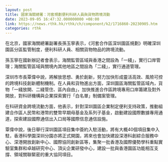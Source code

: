 ```yaml
---
layout: post
title: 國家海關總署：河套規劃便利科研人員與貨物跨境流動
date: 2023-09-05 16:47:32.000000000 +08:00
link: https://news.rthk.hk/rthk/ch/component/k2/1716860-20230905.htm
categories: rthk
---
```


在北京，國家海關總署副署長孫玉寧表示，《河套合作區深圳園區規劃》明確深圳園區分區監管制度，便利科研人員、相關貨物物品的跨境流動。

孫玉寧在國新辦記者會表示，海關監管區域與香港之間設為「一綫」，實行口岸管理；海關監管區域與關境內其他地區之間設為「二綫」，實行通道管理。

深圳市市長覃偉中說，將解放思想、勇於創新，努力加快形成靈活高效、風險可控的跨境科技創新體制機制。在人員和貨物進出方面，深圳園區海關監管區域內，貨物「一綫放開、二綫管住、區內自由」，加快推進合作區跨境專用口岸籌建及對外開放，對科研機構與企業探索實行「白名單」制備案管理。

在科研資金跨境流動方面，他表示，針對深圳園區企業制定便利支持政策，推動組建合作區人民幣和港幣的雙幣早期母基金及系列子基金，啟動建設國際數據專用通道，探索建設國際通信出入口局等國際信息通信設施。

覃偉中說，後日舉行深圳園區項目集中簽約入駐活動，將有大概40個項目集中入駐，香港科學園深圳分園亦將正式開園，將來也會加快建設深港科創綜合服務中心、深港開放創新中心、國際協同創新區等，集聚一批香港及國際優勢學科重點實驗室集群和卓越研究中心、頂尖企業研發中心，建設一批與香港園區功能相互支撐、領域關聯緊密的重大協同項目。
